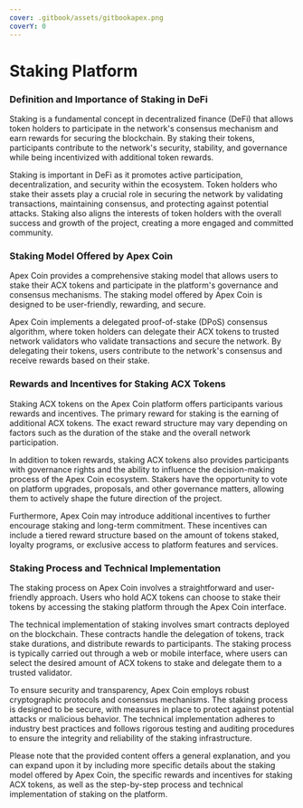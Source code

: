```yaml
---
cover: .gitbook/assets/gitbookapex.png
coverY: 0
---
```


# Staking Platform

### Definition and Importance of Staking in DeFi

Staking is a fundamental concept in decentralized finance (DeFi) that allows token holders to participate in the network's consensus mechanism and earn rewards for securing the blockchain. By staking their tokens, participants contribute to the network's security, stability, and governance while being incentivized with additional token rewards.

Staking is important in DeFi as it promotes active participation, decentralization, and security within the ecosystem. Token holders who stake their assets play a crucial role in securing the network by validating transactions, maintaining consensus, and protecting against potential attacks. Staking also aligns the interests of token holders with the overall success and growth of the project, creating a more engaged and committed community.

### Staking Model Offered by Apex Coin

Apex Coin provides a comprehensive staking model that allows users to stake their ACX tokens and participate in the platform's governance and consensus mechanisms. The staking model offered by Apex Coin is designed to be user-friendly, rewarding, and secure.

Apex Coin implements a delegated proof-of-stake (DPoS) consensus algorithm, where token holders can delegate their ACX tokens to trusted network validators who validate transactions and secure the network. By delegating their tokens, users contribute to the network's consensus and receive rewards based on their stake.

### Rewards and Incentives for Staking ACX Tokens

Staking ACX tokens on the Apex Coin platform offers participants various rewards and incentives. The primary reward for staking is the earning of additional ACX tokens. The exact reward structure may vary depending on factors such as the duration of the stake and the overall network participation.

In addition to token rewards, staking ACX tokens also provides participants with governance rights and the ability to influence the decision-making process of the Apex Coin ecosystem. Stakers have the opportunity to vote on platform upgrades, proposals, and other governance matters, allowing them to actively shape the future direction of the project.

Furthermore, Apex Coin may introduce additional incentives to further encourage staking and long-term commitment. These incentives can include a tiered reward structure based on the amount of tokens staked, loyalty programs, or exclusive access to platform features and services.

### Staking Process and Technical Implementation

The staking process on Apex Coin involves a straightforward and user-friendly approach. Users who hold ACX tokens can choose to stake their tokens by accessing the staking platform through the Apex Coin interface.

The technical implementation of staking involves smart contracts deployed on the blockchain. These contracts handle the delegation of tokens, track stake durations, and distribute rewards to participants. The staking process is typically carried out through a web or mobile interface, where users can select the desired amount of ACX tokens to stake and delegate them to a trusted validator.

To ensure security and transparency, Apex Coin employs robust cryptographic protocols and consensus mechanisms. The staking process is designed to be secure, with measures in place to protect against potential attacks or malicious behavior. The technical implementation adheres to industry best practices and follows rigorous testing and auditing procedures to ensure the integrity and reliability of the staking infrastructure.

Please note that the provided content offers a general explanation, and you can expand upon it by including more specific details about the staking model offered by Apex Coin, the specific rewards and incentives for staking ACX tokens, as well as the step-by-step process and technical implementation of staking on the platform.

